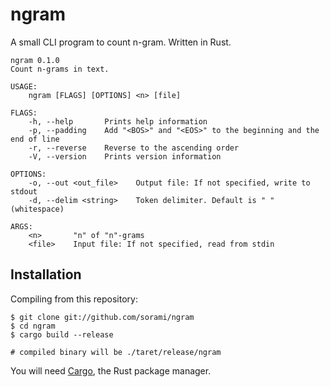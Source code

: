# ngram

A small CLI program to count n-gram. Written in Rust.

```
ngram 0.1.0
Count n-grams in text.

USAGE:
    ngram [FLAGS] [OPTIONS] <n> [file]

FLAGS:
    -h, --help       Prints help information
    -p, --padding    Add "<BOS>" and "<EOS>" to the beginning and the end of line
    -r, --reverse    Reverse to the ascending order
    -V, --version    Prints version information

OPTIONS:
    -o, --out <out_file>    Output file: If not specified, write to stdout
    -d, --delim <string>    Token delimiter. Default is " " (whitespace)

ARGS:
    <n>       "n" of "n"-grams
    <file>    Input file: If not specified, read from stdin
```

## Installation

Compiling from this repository:

```
$ git clone git://github.com/sorami/ngram
$ cd ngram
$ cargo build --release

# compiled binary will be ./taret/release/ngram
```

You will need [Cargo](https://doc.rust-lang.org/stable/cargo/), the Rust package manager.

